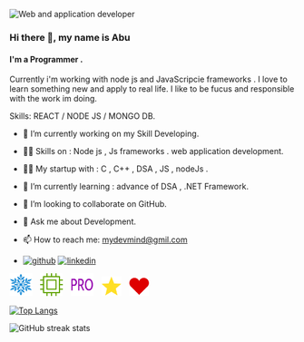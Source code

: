 ![Web and application developer ](https://media.licdn.com/dms/image/D4D16AQH8iQLrZew7xQ/profile-displaybackgroundimage-shrink_350_1400/0/1684629625820?e=1690416000&v=beta&t=Upjtp2ExeTIJWHvrfkMxAi5UGFz6z4zE13cWJa6aOU0)
### Hi there 👋, my name is Abu
#### I'm a Programmer .

Currently i'm working with node js and JavaScripcie frameworks . 
I love to learn something new and apply to real life. I like to be fucus and responsible with the work im doing. 

Skills:  REACT / NODE JS / MONGO DB.

- 🔭 I’m currently working on my Skill Developing.
- 🧑‍🏫 Skills on : Node js , Js frameworks . web application development.
- 👨‍💻 My startup with : C , C++ , DSA , JS , nodeJs .
- 🌱 I’m currently learning : advance of DSA , .NET Framework.
- 👯 I’m looking to collaborate on GitHub.
- 💬 Ask me about Development.
- 📫 How to reach me: mydevmind@gmil.com



 - [<img src='https://cdn.jsdelivr.net/npm/simple-icons@3.0.1/icons/github.svg' alt='github' height='40'>](https://github.com/Dev-Abu)  [<img src='https://cdn.jsdelivr.net/npm/simple-icons@3.0.1/icons/linkedin.svg' alt='linkedin' height='40'>](https://www.linkedin.com/in/abusayam/) 


<a href='https://archiveprogram.github.com/'><img src='https://raw.githubusercontent.com/acervenky/animated-github-badges/master/assets/acbadge.gif' width='40' height='40'></a> <a href='https://docs.github.com/en/developers'><img src='https://raw.githubusercontent.com/acervenky/animated-github-badges/master/assets/devbadge.gif' width='40' height='40'></a> <a href='https://github.com/pricing'><img src='https://raw.githubusercontent.com/acervenky/animated-github-badges/master/assets/pro.gif' width='40' height='40'></a> <a href='https://stars.github.com/'><img src='https://raw.githubusercontent.com/acervenky/animated-github-badges/master/assets/starbadge.gif' width='35' height='35'></a> <a href='https://docs.github.com/en/github/supporting-the-open-source-community-with-github-sponsors'><img src='https://raw.githubusercontent.com/acervenky/animated-github-badges/master/assets/sponsorbadge.gif' width='35' height='35'></a> 

[![Top Langs](https://github-readme-stats.vercel.app/api/top-langs/?username=Dev-Abu)](https://github.com/anuraghazra/github-readme-stats)

![GitHub streak stats](https://streak-stats.demolab.com/?user=Dev-Abu)  

